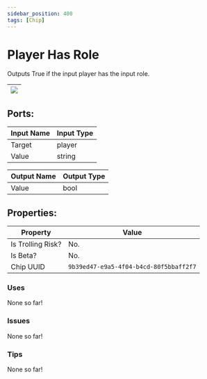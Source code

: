 ```yaml
---
sidebar_position: 400
tags: [Chip]
---
```


# Player Has Role


Outputs True if the input player has the input role.

| ![](https://images-ext-2.discordapp.net/external/MPmIaQzlEPmgGWlgi-WxBBXt0Bjv_zWPkg1y1f_sy3s/https/www.recroomcircuits.com/image/circuit/absolute-value?width=206&height=108) |
|-----|

## Ports:

| Input Name | Input Type |
|-----------|-----------|
| Target | player |
| Value | string |

| Output Name | Output Type |
|-----------|-----------|
| Value | bool |

## Properties:

| Property  | Value |
|-------------------|-----------|
| Is Trolling Risk? | No. |
| Is Beta? | No. |
| Chip UUID | `9b39ed47-e9a5-4f04-b4cd-80f5bbaff2f7` |

### Uses
None so far!

### Issues
None so far!

### Tips
None so far!
